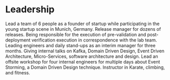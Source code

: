 # Leadership
Lead a team of 6 people as a founder of startup while participating in the young startup scene in Munich, Germany.
Release manager for dozens of releases. Being responsible for the execution of pre-validation and post-deployment verification execution in correspondence with the lab team.
Leading engineers and daily stand-ups as an interim manager for three months.
Giving internal talks on Kafka, Domain Driven Design, Event Driven Architecture, Micro-Services, software architecture and design. Lead an offsite workshop for four internal engineers for multiple days about Event Storming, a Domain Driven Design technique.
Instructor in Karate, climbing, and fitness.